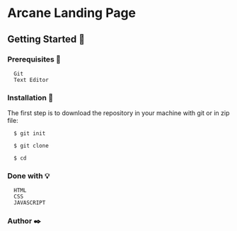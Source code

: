 # Arcane Landing Page

## Getting Started :rocket:

### Prerequisites :page_with_curl:

```shell
  Git
  Text Editor
```

### Installation :wrench:

The first step is to download the repository in your machine with git or in zip file:

```shell
  $ git init

  $ git clone 

  $ cd 
```

### Done with :bulb:

```shell
  HTML
  CSS
  JAVASCRIPT 
```

### Author :black_nib:
